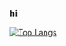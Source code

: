 ### hi
[![Top Langs](https://github-readme-stats.vercel.app/api/top-langs/?username=Polarzz&layout=compact)](https://github.com/anuraghazra/github-readme-stats)
<!--
**Polarzz/Polarzz** is a ✨ _special_ ✨ repository because its `README.md` (this file) appears on your GitHub profile.

Here are some ideas to get you started:

- 🔭 I’m currently working on ...
- 🌱 I’m currently learning ...
- 👯 I’m looking to collaborate on ...
- 🤔 I’m looking for help with ...
- 💬 Ask me about ...
- 📫 How to reach me: ...
- 😄 Pronouns: ...
- ⚡ Fun fact: ...
-->
